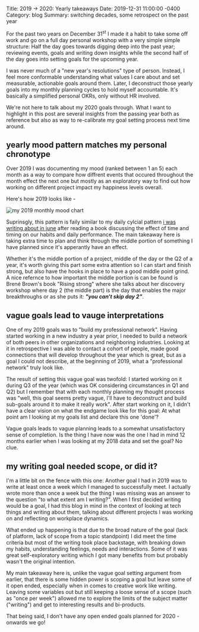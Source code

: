 Title: 2019 → 2020: Yearly takeaways
Date:   2019-12-31 11:00:00 -0400
Category: blog
Summary:  switching decades, some retrospect on the past year

For the past two years on December 31<sup>st</sup>  I made it a habit to take some off work and go on a full day personal workshop with a very simple simple structure: Half the day goes towards digging deep into the past year; reviewing events, goals and writing down insights while the second half of the day goes into setting goals for the upcoming year.

I was never much of a "new year's resolutions" type of person. Instead, I feel more conformable understanding what  values I care about  and set measurable, actionable goals around them. Later, I deconstruct those yearly goals into my monthly planning cycles to hold myself accountable. It's basically a simplified personal OKRs, only without HR involved.

We're not here to talk about my 2020 goals through. What I want to highlight in this post are several insights from the passing year both as reference but also as way to re-calibrate my goal setting process next time around.

## yearly mood pattern matches my personal chronotype

Over 2019 I was documenting my mood (ranked between 1 an 5) each month as a way to compare how diffrent events that occured throughout the month effect the next one but mostly as an exploratory way to find out how working on different project impact my happiness levels overall.

Here's how 2019 looks like -

![my 2019 monthly mood chart](https://slashproject.s3.amazonaws.com/img/post/2019-mood-chart.jpg)

Suprinsgly, this pattern is faily similar to my daily cylcial pattern [i was writing about in june](/posts/2019/no-email-before-1100am) after reading a book discussing the effect of time and timing on our habits and daily performance. The main takeaway here is taking extra time to plan and think through the middle portion of something I have planned since it's apperantly have an effect.

Whether it's the middle portion of a project, middle of the day or the Q2 of a year, it's worth giving this part some extra attention so I can start and finish strong, but also have the hooks in place to have a good middle point grind. A nice refernce to how important the middle portion is can be found is Brené Brown's book "Rising strong" where she talks about her discovery workshop where day 2 (the middle part) is the day that enables the major breakthroughs or as she puts it: **_"you can't skip day 2"_**.

## vague goals lead to vauge interpretations

One of my 2019 goals was to "build my professional network". Having started working in a new industry a year prior, I needed to build a network of both peers in other organizations and neighboring industries. Looking at it in retrospective I was able to contact a cohort of people, made good connections that will develop throughout the year which is great, but as a goal I could not describe, at the beginning of 2019, what a "professional network" truly look like.

The result of setting this vague goal was twofold: I started working on it during Q3 of the year (which was OK considering circumstances in Q1 and Q2) but I remember that with each monthly planning my thought process was "well, this goal seems pretty vague, I'll have to deconstruct and build sub-goals around it to make it really work". After start working on it, I didn't have a clear vision on what the endgame look like for this goal: At what point am I looking at my goals list and declare this one 'done'?

Vague goals leads to vague planning leads to a somewhat unsatisfactory sense of completion. Is the thing I have now was the one I had in mind 12 months earlier when I was looking at my 2018 data and set the goal? No clue.

## my writing goal needed scope, or did it?

I'm a little bit on the fence with this one: Another goal I had in 2019 was to write at least once a week which I managed to successfully meet. I actually wrote more than once a week but the thing I was missing was an answer to the question "to what extent am I writing?". When I first decided writing would be a goal, I had this blog in mind in the context of looking at tech things and writing about them, talking about different projects I was working on and reflecting on workplace dynamics.

What ended up happening is that due to the broad nature of the goal (lack of platform, lack of scope from a topic standpoint) I did meet the time criteria but most of the writing took place backstage, with breaking down my habits, understanding feelings, needs and interactions. Some of it was great self-exploratory writing which I got many benefits from but probably wasn't the original intention.

My main takeaway here is, unlike the vague goal setting argument from earlier, that there is some hidden power is scoping a goal but leave some of it open ended, especially when in comes to creative work like writing. Leaving some variables out but still keeping a loose sense of a scope (such as "once per week") allowed me to explore the limits of the subject matter ("writing") and get to interesting results and bi-products.

That being said, I don't have any open ended goals planned for 2020 - onwards we go!
